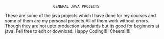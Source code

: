                           GENERAL JAVA PROJECTS
These are some of the java projects which I have done for my courses and some of them are my personal projects.All of them work without errors.
Though they are not upto production standards but its good for beginners at java.
Fell free to edit or download.
Happy Coding!!!!
Cheers!!!!!
